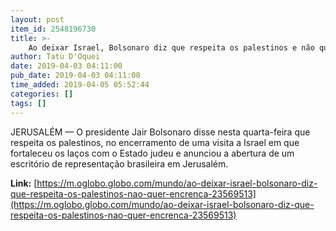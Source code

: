 ```yaml
---
layout: post
item_id: 2548196730
title: >-
    Ao deixar Israel, Bolsonaro diz que respeita os palestinos e não quer 'encrenca'
author: Tatu D'Oquei
date: 2019-04-03 04:11:00
pub_date: 2019-04-03 04:11:00
time_added: 2019-04-05 05:52:44
categories: []
tags: []
---
```


JERUSALÉM — O presidente Jair Bolsonaro disse nesta quarta-feira que respeita os palestinos, no encerramento de uma visita a Israel em que fortaleceu os laços com o Estado judeu e anunciou a abertura de um escritório de representação brasileira em Jerusalém.

**Link:** [https://m.oglobo.globo.com/mundo/ao-deixar-israel-bolsonaro-diz-que-respeita-os-palestinos-nao-quer-encrenca-23569513](https://m.oglobo.globo.com/mundo/ao-deixar-israel-bolsonaro-diz-que-respeita-os-palestinos-nao-quer-encrenca-23569513)

